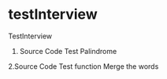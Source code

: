 # testInterview
TestInterview
1. Source Code Test Palindrome 

<?php
// PHP code to check for Palindrome 
function Palindrome($string){
	if (strrev($string) == $string){
		return 1;
	}
	else{
		return 0;
	}
}

$original = "YAY";
if(Palindrome($original)){
	echo "true";
}
else {
    echo "false";
}

$original = "no lemons, no melon";
if(Palindrome($original)){
	echo "true";
}
else {
    echo "false";
}

$original = "hello worlds";
if(Palindrome($original)){
	echo "true";
}
else {
    echo "false";
}
?>


2.Source Code Test function Merge the words

<?php
$string = "ABC DDA ADA";

$arr_kata2 = explode ("A", $string, 3);
 

print_r ($arr_kata2);

?>
